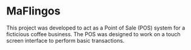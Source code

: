 # MaFlingos
This project was developed to act as a Point of Sale (POS) system for a ficticious coffee business.  The POS was designed to work on a touch screen interface to perform basic transactions.
